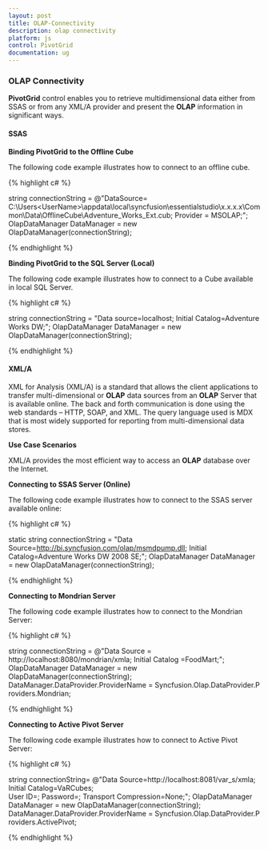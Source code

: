 ```yaml
---
layout: post
title: OLAP-Connectivity
description: olap connectivity 
platform: js
control: PivotGrid
documentation: ug
---
```


### OLAP Connectivity 

**PivotGrid** control enables you to retrieve multidimensional data either from SSAS or from any XML/A provider and present the **OLAP** information in significant ways.

#### SSAS

**Binding PivotGrid to the Offline Cube**

The following code example illustrates how to connect to an offline cube.

{% highlight c# %}

string connectionString = @"DataSource= C:\Users\<UserName>\appdata\local\syncfusion\essentialstudio\x.x.x.x\Common\Data\OfflineCube\Adventure_Works_Ext.cub; Provider = MSOLAP;";
OlapDataManager DataManager = new OlapDataManager(connectionString);

{% endhighlight %}

**Binding PivotGrid to the SQL Server (Local)**

The following code example illustrates how to connect to a Cube available in local SQL Server.

{% highlight c# %}

string connectionString = "Data source=localhost; Initial Catalog=Adventure Works DW;";
OlapDataManager DataManager = new OlapDataManager(connectionString);

{% endhighlight %}

#### XML/A

XML for Analysis (XML/A) is a standard that allows the client applications to transfer multi-dimensional or **OLAP** data sources from an **OLAP** Server that is available online. The back and forth communication is done using the web standards – HTTP, SOAP, and XML. The query language used is MDX that is most widely supported for reporting from multi-dimensional data stores.

**Use Case Scenarios**

XML/A provides the most efficient way to access an **OLAP** database over the Internet.

**Connecting to SSAS Server (Online)**

The following code example illustrates how to connect to the SSAS server available online:

{% highlight c# %}

static string connectionString = "Data Source=http://bi.syncfusion.com/olap/msmdpump.dll; Initial Catalog=Adventure Works DW 2008 SE;";
OlapDataManager DataManager = new OlapDataManager(connectionString);

{% endhighlight %}

**Connecting to Mondrian Server**

The following code example illustrates how to connect to the Mondrian Server:


{% highlight c# %}

string connectionString = @"Data Source = http://localhost:8080/mondrian/xmla; Initial Catalog =FoodMart;";
OlapDataManager DataManager = new OlapDataManager(connectionString);
DataManager.DataProvider.ProviderName = Syncfusion.Olap.DataProvider.Providers.Mondrian; 

{% endhighlight %}

**Connecting to Active Pivot Server**

The following code example illustrates how to connect to Active Pivot Server:


{% highlight c# %}

string connectionString= @"Data Source=http://localhost:8081/var_s/xmla;  Initial Catalog=VaRCubes; User ID=; Password=; Transport Compression=None;";
OlapDataManager DataManager = new OlapDataManager(connectionString);
DataManager.DataProvider.ProviderName = Syncfusion.Olap.DataProvider.Providers.ActivePivot;

{% endhighlight %}


